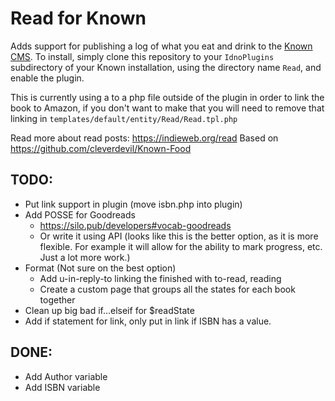 Read for Known
==============

Adds support for publishing a log of what you eat and drink to the [Known
CMS](http://withknown.com). To install, simply clone this repository to your
`IdnoPlugins` subdirectory of your Known installation, using the directory name
`Read`, and enable the plugin.

This is currently using a <a href...> to a php file outside of the plugin in order
to link the book to Amazon, if you don't want to make that you will need to remove
that linking in `templates/default/entity/Read/Read.tpl.php`

Read more about read posts: https://indieweb.org/read
Based on https://github.com/cleverdevil/Known-Food

TODO:
-----
- Put link support in plugin (move isbn.php into plugin)
- Add POSSE for Goodreads
  - https://silo.pub/developers#vocab-goodreads
  - Or write it using API (looks like this is the better option, as it is more
    flexible. For example it will allow for the ability to mark progress, etc.
    Just a lot more work.)
- Format (Not sure on the best option)
  - Add u-in-reply-to linking the finished with to-read, reading
  - Create a custom page that groups all the states for each book together
- Clean up big bad if...elseif for $readState
- Add if statement for link, only put in link if ISBN has a value.

DONE:
-----
- Add Author variable
- Add ISBN variable
